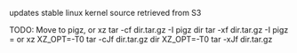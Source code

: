 updates stable linux kernel source retrieved from S3

TODO: Move to pigz, or xz
    tar -cf dir.tar.gz -I pigz dir
    tar -xf dir.tar.gz -I pigz
 = or xz
    XZ_OPT=-T0 tar -cJf dir.tar.gz dir
    XZ_OPT=-T0 tar -xJf dir.tar.gz
